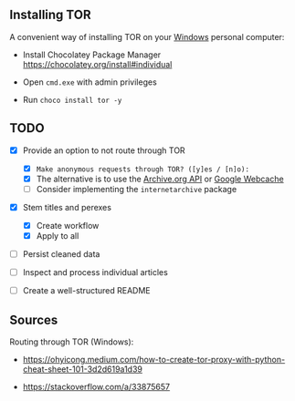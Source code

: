 ## Installing TOR

A convenient way of installing TOR on your <u>Windows</u> personal computer:

- Install Chocolatey Package Manager https://chocolatey.org/install#individual

- Open `cmd.exe` with admin privileges
- Run `choco install tor -y` 



## TODO

- [x] Provide an option to not route through TOR
  - [x] `Make anonymous requests through TOR? ([y]es / [n]o): `
  - [x] The alternative is to use the [Archive.org API](https://medium.com/analytics-vidhya/the-wayback-machine-scraper-63238f6abb66) or [Google Webcache](https://stackoverflow.com/q/19010131)
  - [ ] Consider implementing the `internetarchive` package
- [x] Stem titles and perexes
  - [x] Create workflow
  - [x] Apply to all 
- [ ] Persist cleaned data
- [ ] Inspect and process individual articles
- [ ] Create a well-structured README



## Sources

Routing through TOR (Windows):

- https://ohyicong.medium.com/how-to-create-tor-proxy-with-python-cheat-sheet-101-3d2d619a1d39

- https://stackoverflow.com/a/33875657